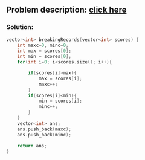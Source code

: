 ## Problem description:  [click here](https://www.hackerrank.com/challenges/breaking-best-and-worst-records/problem)

### Solution:

```cpp
vector<int> breakingRecords(vector<int> scores) {
    int maxc=0, minc=0;
    int max = scores[0];
    int min = scores[0];
    for(int i=0; i<scores.size(); i++){

        if(scores[i]>max){
            max = scores[i];
            maxc++;
        }
        if(scores[i]<min){
            min = scores[i];
            minc++;
        }
    }
    vector<int> ans;
    ans.push_back(maxc);
    ans.push_back(minc);
    
    return ans;
}
```
